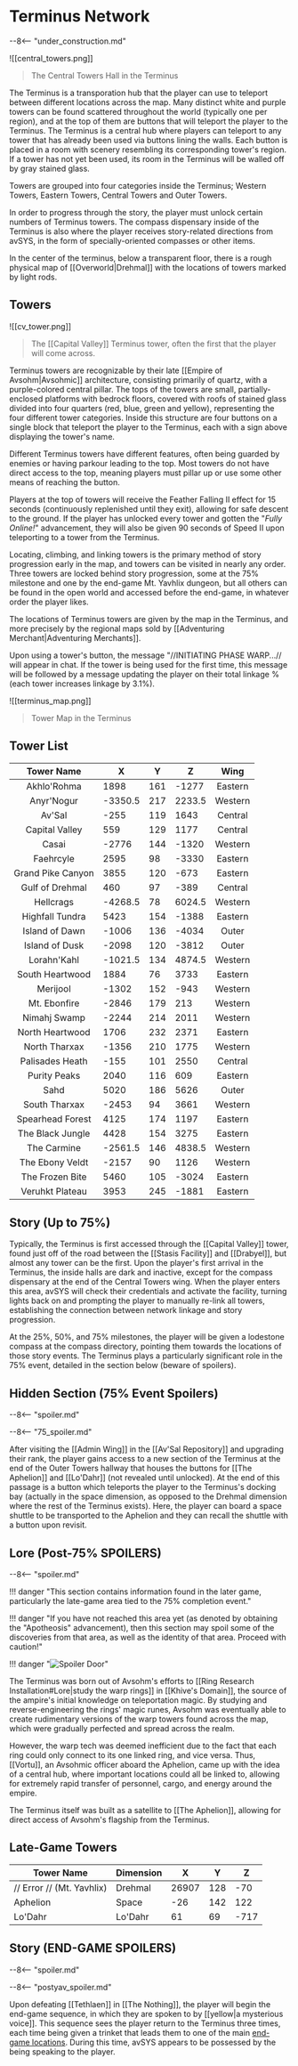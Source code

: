 # Terminus Network

--8<-- "under_construction.md"

![[central_towers.png]]
> The Central Towers Hall in the Terminus

The Terminus is a transporation hub that the player can use to teleport between different locations across the map. Many distinct white and purple towers can be found scattered throughout the world (typically one per region), and at the top of them are buttons that will teleport the player to the Terminus. The Terminus is a central hub where players can teleport to any tower that has already been used via buttons lining the walls. Each button is placed in a room with scenery resembling its corresponding tower's region. If a tower has not yet been used, its room in the Terminus will be walled off by gray stained glass.

Towers are grouped into four categories inside the Terminus; Western Towers, Eastern Towers, Central Towers and Outer Towers.

In order to progress through the story, the player must unlock certain numbers of Terminus towers. The compass dispensary inside of the Terminus is also where the player receives story-related directions from avSYS, in the form of specially-oriented compasses or other items.

In the center of the terminus, below a transparent floor, there is a rough physical map of [[Overworld|Drehmal]] with the locations of towers marked by light rods.

## Towers

![[cv_tower.png]]
> The [[Capital Valley]] Terminus tower, often the first that the player will come across. 

Terminus towers are recognizable by their late [[Empire of Avsohm|Avsohmic]] architecture, consisting primarily of quartz, with a purple-colored central pillar. The tops of the towers are small, partially-enclosed platforms with bedrock floors, covered with roofs of stained glass divided into four quarters (red, blue, green and yellow), representing the four different tower categories. Inside this structure are four buttons on a single block that teleport the player to the Terminus, each with a sign above displaying the tower's name. 

Different Terminus towers have different features, often being guarded by enemies or having parkour leading to the top. Most towers do not have direct access to the top, meaning players must pillar up or use some other means of reaching the button.

Players at the top of towers will receive the Feather Falling II effect for 15 seconds (continuously replenished until they exit), allowing for safe descent to the ground. If the player has unlocked every tower and gotten the "*Fully Online!*" advancement, they will also be given 90 seconds of Speed II upon teleporting to a tower from the Terminus.

Locating, climbing, and linking towers is the primary method of story progression early in the map, and towers can be visited in nearly any order. Three towers are locked behind story progression, some at the 75% milestone and one by the end-game Mt. Yavhlix dungeon, but all others can be found in the open world and accessed before the end-game, in whatever order the player likes.

The locations of Terminus towers are given by the map in the Terminus, and more precisely by the regional maps sold by [[Adventuring Merchant|Adventuring Merchants]].

Upon using a tower's button, the message "//INITIATING PHASE WARP...// will appear in chat. If the tower is being used for the first time, this message will be followed by a message updating the player on their total linkage % (each tower increases linkage by 3.1%).

![[terminus_map.png]]
> Tower Map in the Terminus

## Tower List

|      **Tower Name**      |  **X**  | **Y** |  **Z**  | **Wing** |
|:------------------------:|---------|-------|---------|:--------:|
| Akhlo'Rohma              | 1898    | 161   | -1277   |Eastern   |
| Anyr'Nogur               | -3350.5 | 217   | 2233.5  |Western   |
| Av'Sal                   | -255    | 119   | 1643    |Central   |
| Capital Valley           | 559     | 129   | 1177    |Central   |
| Casai                    | -2776   | 144   | -1320   |Western   |
| Faehrcyle                | 2595    | 98    | -3330   |Eastern   |
| Grand Pike Canyon        | 3855    | 120   | -673    |Eastern   |
| Gulf of Drehmal          | 460     | 97    | -389    |Central   |
| Hellcrags                | -4268.5 | 78    | 6024.5  |Western   |
| Highfall Tundra          | 5423    | 154   | -1388   |Eastern   |
| Island of Dawn           | -1006   | 136   | -4034   |Outer     |
| Island of Dusk           | -2098   | 120   | -3812   |Outer     |
| Lorahn'Kahl              | -1021.5 | 134   | 4874.5  |Western   |
| South Heartwood          | 1884    | 76    | 3733    |Eastern   |
| Merijool                 | -1302   | 152   | -943    |Western   |
| Mt. Ebonfire             | -2846   | 179   | 213     |Western   |
| Nimahj Swamp             | -2244   | 214   | 2011    |Western   |
| North Heartwood          | 1706    | 232   | 2371    |Eastern   |
| North Tharxax            | -1356   | 210   | 1775    |Western   |
| Palisades Heath          | -155    | 101   | 2550    |Central   |
| Purity Peaks             | 2040    | 116   | 609     |Eastern   |
| Sahd                     | 5020    | 186   | 5626    |Outer     |
| South Tharxax            | -2453   | 94    | 3661    |Western   |
| Spearhead Forest         | 4125    | 174   | 1197    |Eastern   |
| The Black Jungle         | 4428    | 154   | 3275    |Eastern   |
| The Carmine              | -2561.5 | 146   | 4838.5  |Western   |
| The Ebony Veldt          | -2157   | 90    | 1126    |Western   |
| The Frozen Bite          | 5460    | 105   | -3024   |Eastern   |
| Veruhkt Plateau          | 3953    | 245   | -1881   |Eastern   |

## Story (Up to 75%)
Typically, the Terminus is first accessed through the [[Capital Valley]] tower, found just off of the road between the [[Stasis Facility]] and [[Drabyel]], but almost any tower can be the first. Upon the player's first arrival in the Terminus, the inside halls are dark and inactive, except for the compass dispensary at the end of the Central Towers wing. When the player enters this area, avSYS will check their credentials and activate the facility, turning lights back on and prompting the player to manually re-link all towers, establishing the connection between network linkage and story progression.

At the 25%, 50%, and 75% milestones, the player will be given a lodestone compass at the compass directory, pointing them towards the locations of those story events. The Terminus plays a particularly significant role in the 75% event, detailed in the section below (beware of spoilers).

## Hidden Section (75% Event Spoilers)

--8<-- "spoiler.md"

--8<-- "75_spoiler.md"

After visiting the [[Admin Wing]] in the [[Av'Sal Repository]] and upgrading their rank, the player gains access to a new section of the Terminus at the end of the Outer Towers hallway that houses the buttons for [[The Aphelion]] and [[Lo'Dahr]] (not revealed until unlocked). At the end of this passage is a button which teleports the player to the Terminus's docking bay (actually in the space dimension, as opposed to the Drehmal dimension where the rest of the Terminus exists). Here, the player can board a space shuttle to be transported to the Aphelion and they can recall the shuttle with a button upon revisit.

## Lore (Post-75% SPOILERS)

--8<-- "spoiler.md"

!!! danger "This section contains information found in the later game, particularly the late-game area tied to the 75% completion event."

!!! danger "If you have not reached this area yet (as denoted by obtaining the "Apotheosis" advancement), then this section may spoil some of the discoveries from that area, as well as the identity of that area. Proceed with caution!"

!!! danger "![Spoiler Door](/assets/img/spoiler_door.png)"

The Terminus was born out of Avsohm's efforts to [[Ring Research Installation#Lore|study the warp rings]] in [[Khive's Domain]], the source of the ampire's initial knowledge on teleportation magic. By studying and reverse-engineering the rings' magic runes, Avsohm was eventually able to create rudimentary versions of the warp towers found across the map, which were gradually perfected and spread across the realm.

However, the warp tech was deemed inefficient due to the fact that each ring could only connect to its one linked ring, and vice versa. Thus, [[Vortu]], an Avsohmic officer aboard the Aphelion, came up with the idea of a central hub, where important locations could all be linked to, allowing for extremely rapid transfer of personnel, cargo, and energy around the empire. 

The Terminus itself was built as a satellite to [[The Aphelion]], allowing for direct access of Avsohm's flagship from the Terminus.

## Late-Game Towers

| Tower Name | Dimension | X | Y | Z |
|-|-|-|-|-|
| // Error // (Mt. Yavhlix) | Drehmal | 26907 | 128 | -70 |
| Aphelion | Space | -26 | 142 | 122 |
| Lo'Dahr | Lo'Dahr | 61 | 69 | -717 |

## Story (END-GAME SPOILERS)

--8<-- "spoiler.md"

--8<-- "postyav_spoiler.md"

Upon defeating [[Tethlaen]] in [[The Nothing]], the player will begin the end-game sequence, in which they are spoken to by [[yellow|a mysterious voice]]. This sequence sees the player return to the Terminus three times, each time being given a trinket that leads them to one of the main [end-game locations](/Story_and_Features/Story_Locations/End-Game_Locations/). During this time, avSYS appears to be possessed by the being speaking to the player.

